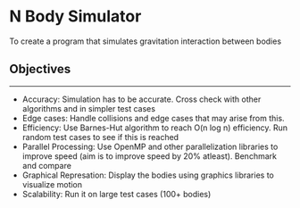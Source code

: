 # N Body Simulator
To create a program that simulates gravitation interaction between bodies
## Objectives

---
- Accuracy: Simulation has to be accurate. Cross check with other algorithms and in simpler test cases
- Edge cases: Handle collisions and edge cases that may arise from this.
- Efficiency: Use Barnes-Hut algorithm to reach O(n log n) efficiency. Run random test cases to see if this is
reached
- Parallel Processing: Use OpenMP and other parallelization libraries to improve speed (aim is to improve speed
by 20% atleast). Benchmark and compare
- Graphical Represation: Display the bodies using graphics libraries to visualize motion
- Scalability: Run it on large test cases (100+ bodies)